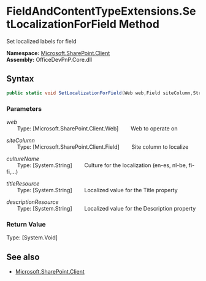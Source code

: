 # FieldAndContentTypeExtensions.SetLocalizationForField Method  
Set localized labels for field  

**Namespace:** [Microsoft.SharePoint.Client](Microsoft.SharePoint.Client.md)  
**Assembly:** OfficeDevPnP.Core.dll  
## Syntax
```C#
public static void SetLocalizationForField(Web web,Field siteColumn,String cultureName,String titleResource,String descriptionResource)
```
### Parameters
*web*  
&emsp;&emsp;Type: [Microsoft.SharePoint.Client.Web] 
&emsp;&emsp;Web to operate on  
  
*siteColumn*  
&emsp;&emsp;Type: [Microsoft.SharePoint.Client.Field] 
&emsp;&emsp;Site column to localize  
  
*cultureName*  
&emsp;&emsp;Type: [System.String] 
&emsp;&emsp;Culture for the localization (en-es, nl-be, fi-fi,...)  
  
*titleResource*  
&emsp;&emsp;Type: [System.String] 
&emsp;&emsp;Localized value for the Title property  
  
*descriptionResource*  
&emsp;&emsp;Type: [System.String] 
&emsp;&emsp;Localized value for the Description property  
  
### Return Value
Type: [System.Void]  

## See also
- [Microsoft.SharePoint.Client](Microsoft.SharePoint.Client.md)
